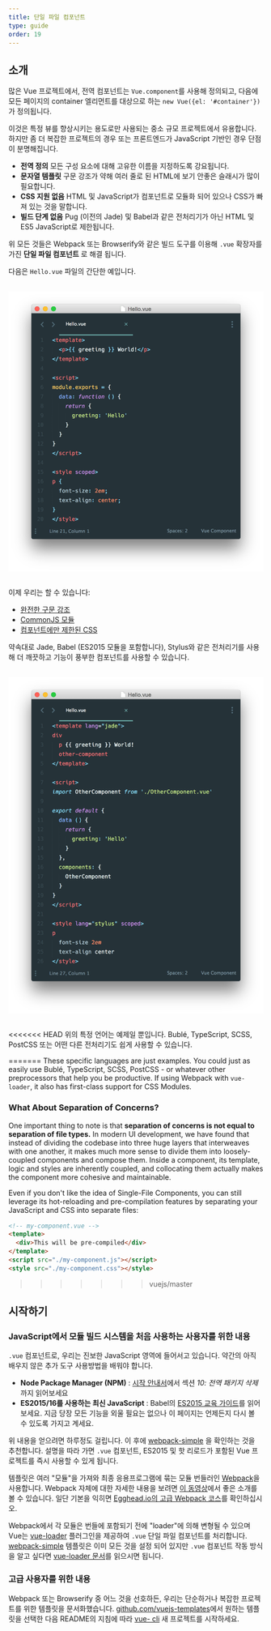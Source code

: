```yaml
---
title: 단일 파일 컴포넌트
type: guide
order: 19
---
```


## 소개

많은 Vue 프로젝트에서, 전역 컴포넌트는 `Vue.component`를 사용해 정의되고, 다음에 모든 페이지의 container 엘리먼트를 대상으로 하는 `new Vue({el: '#container'})`가 정의됩니다.

이것은 특정 뷰를 향상시키는 용도로만 사용되는 중소 규모 프로젝트에서 유용합니다. 하지만 좀 더 복잡한 프로젝트의 경우 또는 프론트엔드가 JavaScript 기반인 경우 단점이 분명해집니다.

- **전역 정의** 모든 구성 요소에 대해 고유한 이름을 지정하도록 강요됩니다.
- **문자열 템플릿** 구문 강조가 약해 여러 줄로 된 HTML에 보기 안좋은 슬래시가 많이 필요합니다.
- **CSS 지원 없음** HTML 및 JavaScript가 컴포넌트로 모듈화 되어 있으나 CSS가 빠져 있는 것을 말합니다.
- **빌드 단계 없음** Pug (이전의 Jade) 및 Babel과 같은 전처리기가 아닌 HTML 및 ES5 JavaScript로 제한됩니다.

위 모든 것들은 Webpack 또는 Browserify와 같은 빌드 도구를 이용해 `.vue` 확장자를 가진 **단일 파일 컴포넌트** 로 해결 됩니다.

다음은 `Hello.vue` 파일의 간단한 예입니다.

<img src="/images/vue-component.png" style="display: block; margin: 30px auto">

이제 우리는 할 수 있습니다:

- [완전한 구문 강조](https://github.com/vuejs/awesome-vue#syntax-highlighting)
- [CommonJS 모듈](https://webpack.github.io/docs/commonjs.html)
- [컴포넌트에만 제한된 CSS](https://github.com/vuejs/vue-loader/blob/master/docs/en/features/scoped-css.md)

약속대로 Jade, Babel (ES2015 모듈을 포함합니다), Stylus와 같은 전처리기를 사용해 더 깨끗하고 기능이 풍부한 컴포넌트를 사용할 수 있습니다.

<img src="/images/vue-component-with-preprocessors.png" style="display: block; margin: 30px auto">

<<<<<<< HEAD
위의 특정 언어는 예제일 뿐입니다. Bublé, TypeScript, SCSS, PostCSS 또는 어떤 다른 전처리기도 쉽게 사용할 수 있습니다.

<!-- TODO : CSS 모듈이 vue-loader 9.x에서 지원되면 포함하십시오. -->
=======
These specific languages are just examples. You could just as easily use Bublé, TypeScript, SCSS, PostCSS - or whatever other preprocessors that help you be productive. If using Webpack with `vue-loader`, it also has first-class support for CSS Modules.

### What About Separation of Concerns?

One important thing to note is that **separation of concerns is not equal to separation of file types.** In modern UI development, we have found that instead of dividing the codebase into three huge layers that interweaves with one another, it makes much more sense to divide them into loosely-coupled components and compose them. Inside a component, its template, logic and styles are inherently coupled, and collocating them actually makes the component more cohesive and maintainable.

Even if you don't like the idea of Single-File Components, you can still leverage its hot-reloading and pre-compilation features by separating your JavaScript and CSS into separate files:

``` html
<!-- my-component.vue -->
<template>
  <div>This will be pre-compiled</div>
</template>
<script src="./my-component.js"></script>
<style src="./my-component.css"></style>
```
>>>>>>> vuejs/master

## 시작하기

### JavaScript에서 모듈 빌드 시스템을 처음 사용하는 사용자를 위한 내용

`.vue` 컴포넌트로, 우리는 진보한 JavaScript 영역에 들어서고 있습니다. 약간의 아직 배우지 않은 추가 도구 사용방법을 배워야 합니다.

- **Node Package Manager (NPM)** :  [시작 안내서](https://docs.npmjs.com/getting-started/what-is-npm)에서 섹션 _10: 전역 패키지 삭제_ 까지 읽어보세요
- **ES2015/16를 사용하는 최신 JavaScript** : Babel의 [ES2015 교육 가이드](https://babeljs.io/docs/learn-es2015/)를 읽어보세요. 지금 당장 모든 기능을 외울 필요는 없으나 이 페이지는 언제든지 다시 볼 수 있도록 가지고 계세요.

위 내용을 얻으려면 하루정도 걸립니다. 이 후에 [webpack-simple](https://github.com/vuejs-templates/webpack-simple) 을 확인하는 것을 추천합니다. 설명을 따라 가면 `.vue` 컴포넌트, ES2015 및 핫 리로드가 포함된 Vue 프로젝트를 즉시 사용할 수 있게 됩니다.


템플릿은 여러 "모듈"을 가져와 최종 응용프로그램에 묶는 모듈 번들러인 [Webpack](https://webpack.github.io/)을 사용합니다. Webpack 자체에 대한 자세한 내용을 보려면 [이 동영상](https://www.youtube.com/watch?v=WQue1AN93YU)에서 좋은 소개를 볼 수 있습니다. 일단 기본을 익히면 [Egghead.io의 고급 Webpack 코스](https://egghead.io/courses/using-webpack-for-production-javascript-applications)를 확인하십시오.

Webpack에서 각 모듈은 번들에 포함되기 전에 "loader"에 의해 변형될 수 있으며 Vue는 [vue-loader](https://github.com/vuejs/vue-loader) 플러그인을 제공하여 `.vue` 단일 파일 컴포넌트를 처리합니다. [webpack-simple](https://github.com/vuejs-templates/webpack-simple) 템플릿은 이미 모든 것을 설정 되어 있지만 `.vue` 컴포넌트 작동 방식을 알고 싶다면 [vue-loader 문서](https://vue-loader.vuejs.org)를 읽으시면 됩니다.

### 고급 사용자를 위한 내용

Webpack 또는 Browserify 중 어느 것을 선호하든, 우리는 단순하거나 복잡한 프로젝트를 위한 템플릿을 문서화했습니다. [github.com/vuejs-templates](https://github.com/vuejs-templates)에서 원하는 템플릿을 선택한 다음 README의 지침에 따라 [vue- cli](https://github.com/vuejs/vue-cli) 새 프로젝트를 시작하세요.
